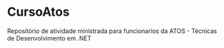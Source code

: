 # CursoAtos
Repositório de atividade ministrada para funcionarios da ATOS - Técnicas de Desenvolvimento em .NET
